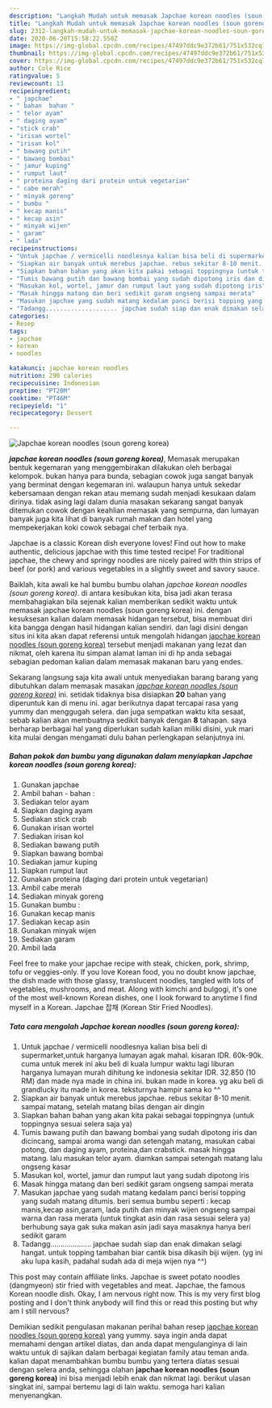 ```yaml
---
description: "Langkah Mudah untuk memasak Japchae korean noodles (soun goreng korea) yang Sempurna"
title: "Langkah Mudah untuk memasak Japchae korean noodles (soun goreng korea) yang Sempurna"
slug: 2312-langkah-mudah-untuk-memasak-japchae-korean-noodles-soun-goreng-korea-yang-sempurna
date: 2020-06-20T15:58:22.550Z
image: https://img-global.cpcdn.com/recipes/47497ddc9e372b61/751x532cq70/japchae-korean-noodles-soun-goreng-korea-foto-resep-utama.jpg
thumbnail: https://img-global.cpcdn.com/recipes/47497ddc9e372b61/751x532cq70/japchae-korean-noodles-soun-goreng-korea-foto-resep-utama.jpg
cover: https://img-global.cpcdn.com/recipes/47497ddc9e372b61/751x532cq70/japchae-korean-noodles-soun-goreng-korea-foto-resep-utama.jpg
author: Cole Rice
ratingvalue: 5
reviewcount: 13
recipeingredient:
- " japchae"
- " bahan  bahan "
- " telor ayam"
- " daging ayam"
- "stick crab"
- "irisan wortel"
- "irisan kol"
- " bawang putih"
- " bawang bombai"
- " jamur kuping"
- " rumput laut"
- " proteina daging dari protein untuk vegetarian"
- " cabe merah"
- " minyak goreng"
- " bumbu "
- " kecap manis"
- " kecap asin"
- " minyak wijen"
- " garam"
- " lada"
recipeinstructions:
- "Untuk japchae / vermicelli noodlesnya kalian bisa beli di supermarket,untuk harganya lumayan agak mahal. kisaran IDR. 60k-90k. cuma untuk merek ini aku beli di kuala lumpur waktu lagi liburan harganya lumayan murah dihitung ke indonesia sekitar IDR. 32.850 (10 RM) dan made nya made in china ini. bukan made in korea. yg aku beli di grandlucky itu made in korea. teksturnya hampir sama ko ^^"
- "Siapkan air banyak untuk merebus japchae. rebus sekitar 8-10 menit. sampai matang, setelah matang bilas dengan air dingin"
- "Siapkan bahan bahan yang akan kita pakai sebagai toppingnya (untuk toppingnya sesuai selera saja ya)"
- "Tumis bawang putih dan bawang bombai yang sudah dipotong iris dan dicincang, sampai aroma wangi dan setengah matang, masukan cabai potong, dan daging ayam, proteina,dan crabstick. masak hingga matang. lalu masukan telor ayam. diamkan sampai setengah matang lalu ongseng kasar"
- "Masukan kol, wortel, jamur dan rumput laut yang sudah dipotong iris"
- "Masak hingga matang dan beri sedikit garam ongseng sampai merata"
- "Masukan japchae yang sudah matang kedalam panci berisi topping yang sudah matang ditumis. beri semua bumbu seperti : kecap manis,kecap asin,garam, lada putih dan minyak wijen ongseng sampai warna dan rasa merata (untuk tingkat asin dan rasa sesuai selera ya) berhubung saya gak suka makan asin jadi saya masaknya hanya beri sedikit garam"
- "Tadangg.................... japchae sudah siap dan enak dimakan selagi hangat. untuk topping tambahan biar cantik bisa dikasih biji wijen. (yg ini aku lupa kasih, padahal sudah ada di meja wijen nya ^^)"
categories:
- Resep
tags:
- japchae
- korean
- noodles

katakunci: japchae korean noodles 
nutrition: 290 calories
recipecuisine: Indonesian
preptime: "PT20M"
cooktime: "PT46M"
recipeyield: "1"
recipecategory: Dessert

---
```



![Japchae korean noodles (soun goreng korea)](https://img-global.cpcdn.com/recipes/47497ddc9e372b61/751x532cq70/japchae-korean-noodles-soun-goreng-korea-foto-resep-utama.jpg)

<b><i>japchae korean noodles (soun goreng korea)</i></b>, Memasak merupakan bentuk kegemaran yang menggembirakan dilakukan oleh berbagai kelompok. bukan hanya para bunda, sebagian cowok juga sangat banyak yang berminat dengan kegemaran ini. walaupun hanya untuk sekedar kebersamaan dengan rekan atau memang sudah menjadi kesukaan dalam dirinya. tidak asing lagi dalam dunia masakan sekarang sangat banyak ditemukan cowok dengan keahlian memasak yang sempurna, dan lumayan banyak juga kita lihat di banyak rumah makan dan hotel yang mempekerjakan koki cowok sebagai chef terbaik nya.

Japchae is a classic Korean dish everyone loves! Find out how to make authentic, delicious japchae with this time tested recipe! For traditional japchae, the chewy and springy noodles are nicely paired with thin strips of beef (or pork) and various vegetables in a slightly sweet and savory sauce.

Baiklah, kita awali ke hal bumbu bumbu olahan <i>japchae korean noodles (soun goreng korea)</i>. di antara kesibukan kita, bisa jadi akan terasa membahagiakan bila sejenak kalian memberikan sedikit waktu untuk memasak japchae korean noodles (soun goreng korea) ini. dengan kesuksesan kalian dalam memasak hidangan tersebut, bisa membuat diri kita bangga dengan hasil hidangan kalian sendiri. dan lagi disini dengan situs ini kita akan dapat referensi untuk mengolah hidangan <u>japchae korean noodles (soun goreng korea)</u> tersebut menjadi makanan yang lezat dan nikmat, oleh karena itu simpan alamat laman ini di hp anda sebagai sebagian pedoman kalian dalam memasak makanan baru yang endes.


Sekarang langsung saja kita awali untuk menyediakan barang barang yang dibutuhkan dalam memasak masakan <u><i>japchae korean noodles (soun goreng korea)</i></u> ini. setidak tidaknya bisa disiapkan <b>20</b> bahan yang diperuntuk kan di menu ini. agar berikutnya dapat tercapai rasa yang yummy dan menggugah selera. dan juga sempatkan waktu kita sesaat, sebab kalian akan membuatnya sedikit banyak dengan <b>8</b> tahapan. saya berharap berbagai hal yang diperlukan sudah kalian miliki disini, yuk mari kita mulai dengan mengamati dulu bahan perlengkapan selanjutnya ini.

<!--inarticleads1-->

##### Bahan pokok dan bumbu yang digunakan dalam menyiapkan Japchae korean noodles (soun goreng korea):

1. Gunakan  japchae
1. Ambil  bahan - bahan :
1. Sediakan  telor ayam
1. Siapkan  daging ayam
1. Sediakan stick crab
1. Gunakan irisan wortel
1. Sediakan irisan kol
1. Sediakan  bawang putih
1. Siapkan  bawang bombai
1. Sediakan  jamur kuping
1. Siapkan  rumput laut
1. Gunakan  proteina (daging dari protein untuk vegetarian)
1. Ambil  cabe merah
1. Sediakan  minyak goreng
1. Gunakan  bumbu :
1. Gunakan  kecap manis
1. Sediakan  kecap asin
1. Gunakan  minyak wijen
1. Sediakan  garam
1. Ambil  lada


Feel free to make your japchae recipe with steak, chicken, pork, shrimp, tofu or veggies-only. If you love Korean food, you no doubt know japchae, the dish made with those glassy, translucent noodles, tangled with lots of vegetables, mushrooms, and meat. Along with kimchi and bulgogi, it&#39;s one of the most well-known Korean dishes, one I look forward to anytime I find myself in a Korean. Japchae 잡채 (Korean Stir Fried Noodles). 

<!--inarticleads2-->

##### Tata cara mengolah Japchae korean noodles (soun goreng korea):

1. Untuk japchae / vermicelli noodlesnya kalian bisa beli di supermarket,untuk harganya lumayan agak mahal. kisaran IDR. 60k-90k. cuma untuk merek ini aku beli di kuala lumpur waktu lagi liburan harganya lumayan murah dihitung ke indonesia sekitar IDR. 32.850 (10 RM) dan made nya made in china ini. bukan made in korea. yg aku beli di grandlucky itu made in korea. teksturnya hampir sama ko ^^
1. Siapkan air banyak untuk merebus japchae. rebus sekitar 8-10 menit. sampai matang, setelah matang bilas dengan air dingin
1. Siapkan bahan bahan yang akan kita pakai sebagai toppingnya (untuk toppingnya sesuai selera saja ya)
1. Tumis bawang putih dan bawang bombai yang sudah dipotong iris dan dicincang, sampai aroma wangi dan setengah matang, masukan cabai potong, dan daging ayam, proteina,dan crabstick. masak hingga matang. lalu masukan telor ayam. diamkan sampai setengah matang lalu ongseng kasar
1. Masukan kol, wortel, jamur dan rumput laut yang sudah dipotong iris
1. Masak hingga matang dan beri sedikit garam ongseng sampai merata
1. Masukan japchae yang sudah matang kedalam panci berisi topping yang sudah matang ditumis. beri semua bumbu seperti : kecap manis,kecap asin,garam, lada putih dan minyak wijen ongseng sampai warna dan rasa merata (untuk tingkat asin dan rasa sesuai selera ya) berhubung saya gak suka makan asin jadi saya masaknya hanya beri sedikit garam
1. Tadangg.................... japchae sudah siap dan enak dimakan selagi hangat. untuk topping tambahan biar cantik bisa dikasih biji wijen. (yg ini aku lupa kasih, padahal sudah ada di meja wijen nya ^^)


This post may contain affiliate links. Japchae is sweet potato noodles (dangmyeon) stir fried with vegetables and meat. Japchae, the famous Korean noodle dish. Okay, I am nervous right now. This is my very first blog posting and I don&#39;t think anybody will find this or read this posting but why am I still nervous? 

Demikian sedikit pengulasan makanan perihal bahan resep <u>japchae korean noodles (soun goreng korea)</u> yang yummy. saya ingin anda dapat memahami dengan artikel diatas, dan anda dapat mengulanginya di lain waktu untuk di sajikan dalam berbagai kegiatan family atau teman anda. kalian dapat menambahkan bumbu bumbu yang tertera diatas sesuai dengan selera anda, sehingga olahan <b>japchae korean noodles (soun goreng korea)</b> ini bisa menjadi lebih enak dan nikmat lagi. berikut ulasan singkat ini, sampai bertemu lagi di lain waktu. semoga hari kalian menyenangkan.
